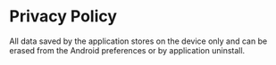 # Privacy Policy

All data saved by the application stores on the device only and can be erased from the Android preferences or by application uninstall.
